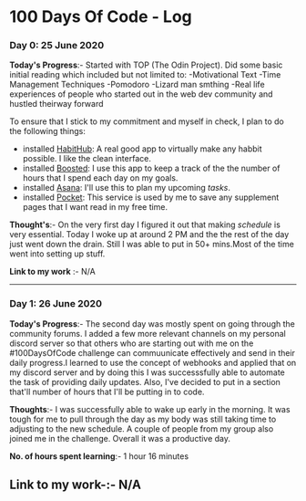 # 100 Days Of Code - Log

### Day 0: 25 June 2020
**Today's Progress**:- Started with TOP (The Odin Project). Did some basic initial reading which included but not limited to:
-Motivational Text
-Time Management Techniques
    -Pomodoro
    -Lizard man smthing
-Real life experiences of people who started out in the web dev community and hustled theirway forward

To ensure that I stick to my commitment and myself in check, I plan to do the following things:
- installed [HabitHub](https://thehabithub.com/): A real good app to virtually make any habbit possible. I like the clean interface.
- installed [Boosted](https://www.boostedproductivity.com/): I use this app to keep a track of the the number of hours that I spend each day on my goals.
- installed [Asana](https://asana.com/): I'll use this to plan my upcoming *tasks*.
- installed [Pocket](https://getpocket.com/): This service is used by me to save any supplement pages that I want read in my free time. 

**Thought's**:- On the very first day I figured it out that making *schedule* is very essential. Today I woke up at around 2 PM and the the rest of the day just went down the drain. Still I was able to put in 50+ mins.Most of the time went into setting up stuff.

**Link to my work** :- N/A

---

### Day 1: 26 June 2020
**Today's Progress**:- The second day was mostly spent on going through the community forums. I added a few more relevant channels on my personal discord server
so that others who are starting out with me on the #100DaysOfCode challenge can commuunicate effectively and send in their daily progress.I learned to use the concept of webhooks and applied that on my discord server and by doing this I was successsfully able to automate the task of providing daily updates. Also, I've decided to put in a section that'll number of hours that I'll be putting in to code. 

**Thoughts**:- I was successfully able to wake up early in the morning. It was tough for me to pull through the day as my body was still taking time to adjusting to the new schedule. A couple of people from my group also joined me in the challenge. Overall it was a productive day.

**No. of hours spent learning**:- 1 hour 16 minutes

**Link to my work**-:- N/A
---
